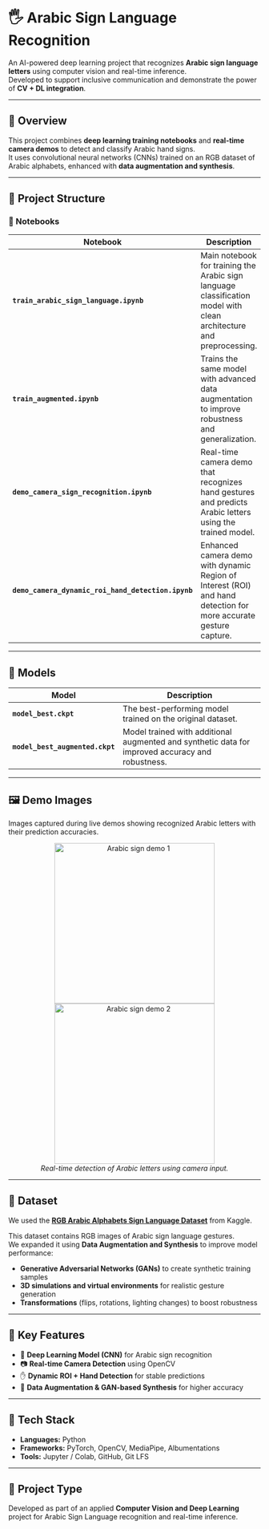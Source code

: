 # 🖐️ Arabic Sign Language Recognition

An AI-powered deep learning project that recognizes **Arabic sign language letters** using computer vision and real-time inference.  
Developed to support inclusive communication and demonstrate the power of **CV + DL integration**.

---

## 🧠 Overview
This project combines **deep learning training notebooks** and **real-time camera demos** to detect and classify Arabic hand signs.  
It uses convolutional neural networks (CNNs) trained on an RGB dataset of Arabic alphabets, enhanced with **data augmentation and synthesis**.

---

## 📂 Project Structure

### 📓 Notebooks
| Notebook | Description |
|-----------|--------------|
| **`train_arabic_sign_language.ipynb`** | Main notebook for training the Arabic sign language classification model with clean architecture and preprocessing. |
| **`train_augmented.ipynb`** | Trains the same model with advanced data augmentation to improve robustness and generalization. |
| **`demo_camera_sign_recognition.ipynb`** | Real-time camera demo that recognizes hand gestures and predicts Arabic letters using the trained model. |
| **`demo_camera_dynamic_roi_hand_detection.ipynb`** | Enhanced camera demo with dynamic Region of Interest (ROI) and hand detection for more accurate gesture capture. |

---

## 🧩 Models
| Model | Description |
|--------|-------------|
| **`model_best.ckpt`** | The best-performing model trained on the original dataset. |
| **`model_best_augmented.ckpt`** | Model trained with additional augmented and synthetic data for improved accuracy and robustness. |

---

## 🖼️ Demo Images
Images captured during live demos showing recognized Arabic letters with their prediction accuracies.

<p align="center">
  <img src="demo_images/demo1.png" width="320" alt="Arabic sign demo 1">
  <img src="demo_images/demo2.png" width="320" alt="Arabic sign demo 2"><br>
  <em>Real-time detection of Arabic letters using camera input.</em>
</p>

---

## 🧰 Dataset
We used the **[RGB Arabic Alphabets Sign Language Dataset](https://www.kaggle.com/datasets/muhammadalbrham/rgb-arabic-alphabets-sign-language-dataset)** from Kaggle.

This dataset contains RGB images of Arabic sign language gestures.  
We expanded it using **Data Augmentation and Synthesis** to improve model performance:

- **Generative Adversarial Networks (GANs)** to create synthetic training samples  
- **3D simulations and virtual environments** for realistic gesture generation  
- **Transformations** (flips, rotations, lighting changes) to boost robustness  

---

## 🧠 Key Features
- 🧩 **Deep Learning Model (CNN)** for Arabic sign recognition  
- 📷 **Real-time Camera Detection** using OpenCV  
- ✋ **Dynamic ROI + Hand Detection** for stable predictions  
- 🧠 **Data Augmentation & GAN-based Synthesis** for higher accuracy  

---

## 🧰 Tech Stack
- **Languages:** Python  
- **Frameworks:** PyTorch, OpenCV, MediaPipe, Albumentations  
- **Tools:** Jupyter / Colab, GitHub, Git LFS  

---

## 🏁 Project Type
Developed as part of an applied **Computer Vision and Deep Learning** project for Arabic Sign Language recognition and real-time inference.
